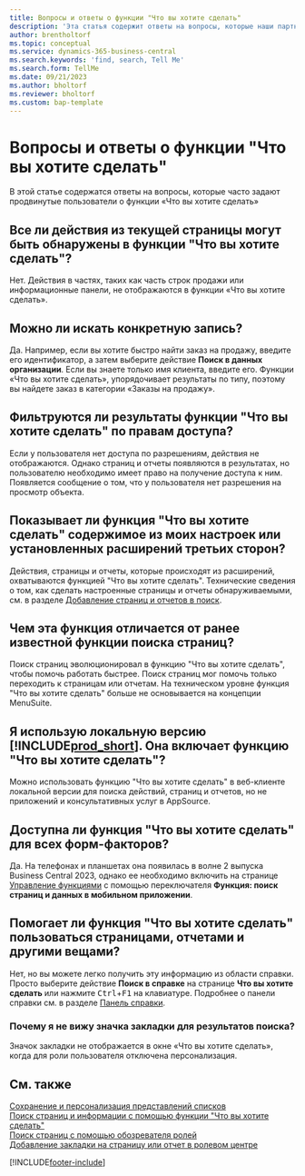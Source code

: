 ```yaml
---
title: Вопросы и ответы о функции "Что вы хотите сделать"
description: 'Эта статья содержит ответы на вопросы, которые наши партнеры и клиенты часто задают по поводу функции "Что вы хотите сделать".'
author: brentholtorf
ms.topic: conceptual
ms.service: dynamics-365-business-central
ms.search.keywords: 'find, search, Tell Me'
ms.search.form: TellMe
ms.date: 09/21/2023
ms.author: bholtorf
ms.reviewer: bholtorf
ms.custom: bap-template
---
```

# Вопросы и ответы о функции "Что вы хотите сделать"

В этой статье содержатся ответы на вопросы, которые часто задают продвинутые пользователи о функции «Что вы хотите сделать»

## Все ли действия из текущей страницы могут быть обнаружены в функции "Что вы хотите сделать"?

Нет. Действия в частях, таких как часть строк продажи или информационные панели, не отображаются в функции «Что вы хотите сделать».

## Можно ли искать конкретную запись?

Да. Например, если вы хотите быстро найти заказ на продажу, введите его идентификатор, а затем выберите действие **Поиск в данных организации**. Если вы знаете только имя клиента, введите его. Функции «Что вы хотите сделать», упорядочивает результаты по типу, поэтому вы найдете заказ в категории «Заказы на продажу».

## Фильтруются ли результаты функции "Что вы хотите сделать" по правам доступа?

Если у пользователя нет доступа по разрешениям, действия не отображаются. Однако страниц и отчеты появляются в результатах, но пользователю необходимо имеет право на получение доступа к ним. Появляется сообщение о том, что у пользователя нет разрешения на просмотр объекта.

## Показывает ли функция "Что вы хотите сделать" содержимое из моих настроек или установленных расширений третьих сторон?

Действия, страницы и отчеты, которые происходят из расширений, охватываются функцией "Что вы хотите сделать". Технические сведения о том, как сделать настроенные страницы и отчеты обнаруживаемыми, см. в разделе [Добавление страниц и отчетов в поиск](/dynamics365/business-central/dev-itpro/developer/devenv-al-menusuite-functionality).

## Чем эта функция отличается от ранее известной функции поиска страниц?

Поиск страниц эволюционировал в функцию "Что вы хотите сделать", чтобы помочь работать быстрее. Поиск страниц мог помочь только переходить к страницам или отчетам. На техническом уровне функция "Что вы хотите сделать" больше не основывается на концепции MenuSuite.

## Я использую локальную версию [!INCLUDE[prod_short](includes/prod_short.md)]. Она включает функцию "Что вы хотите сделать"?

Можно использовать функцию "Что вы хотите сделать" в веб-клиенте локальной версии для поиска действий, страниц и отчетов, но не приложений и консультативных услуг в AppSource.

## Доступна ли функция "Что вы хотите сделать" для всех форм-факторов?

Да. На телефонах и планшетах она появилась в волне 2 выпуска Business Central 2023, однако ее необходимо включить на странице [Управление функциями](/dynamics365/business-central/dev-itpro/administration/feature-management) с помощью переключателя **Функция: поиск страниц и данных в мобильном приложении**. 

<!-- removed in v20 because of Help pane
### Are the documentation results available in any language?
The help articles display in the language you have specified in **My Settings**, if help is available in that language.
-->

## Помогает ли функция "Что вы хотите сделать" пользоваться страницами, отчетами и другими вещами?

Нет, но вы можете легко получить эту информацию из области справки. Просто выберите действие **Поиск в справке** на странице **Что вы хотите сделать** или нажмите <kbd>Ctrl</kbd>+<kbd>F1</kbd> на клавиатуре. Подробнее о панели справки см. в разделе [Панель справки](product-help-and-support.md#help-pane).

### Почему я не вижу значка закладки для результатов поиска?

Значок закладки не отображается в окне «Что вы хотите сделать», когда для роли пользователя отключена персонализация.

## См. также  

[Сохранение и персонализация представлений списков](ui-views.md)  
[Поиск страниц и информации с помощью функции "Что вы хотите сделать"](ui-search.md)  
[Поиск страниц с помощью обозревателя ролей](ui-role-explorer.md)  
[Добавление закладки на страницу или отчет в ролевом центре](ui-bookmarks.md)

[!INCLUDE[footer-include](includes/footer-banner.md)]